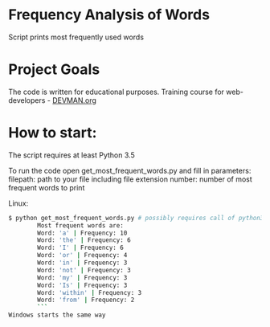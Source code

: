# Frequency Analysis of Words

Script prints most frequently used words

# Project Goals

The code is written for educational purposes. Training course for web-developers - [DEVMAN.org](https://devman.org)

# How to start:

The script requires at least Python 3.5

To run the code open get_most_frequent_words.py and fill in parameters:
        filepath: path to your file including file extension
        number: number of most frequent words to print

Linux:
```bash
$ python get_most_frequent_words.py # possibly requires call of python3 executive instead of just python
        Most frequent words are:
        Word: 'a' | Frequency: 10
        Word: 'the' | Frequency: 6
        Word: 'I' | Frequency: 6
        Word: 'or' | Frequency: 4
        Word: 'in' | Frequency: 3
        Word: 'not' | Frequency: 3
        Word: 'my' | Frequency: 3
        Word: 'Is' | Frequency: 3
        Word: 'within' | Frequency: 3
        Word: 'from' | Frequency: 2
        ```
Windows starts the same way
